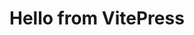 # Hello from VitePress

<Foo />
<ArabicaVersionTags />

<script setup>
import { Foo } from '../src/components/Foo.jsx';
import ArabicaVersionTags from '../src/components/ArabicaVersionTags';
</script>
